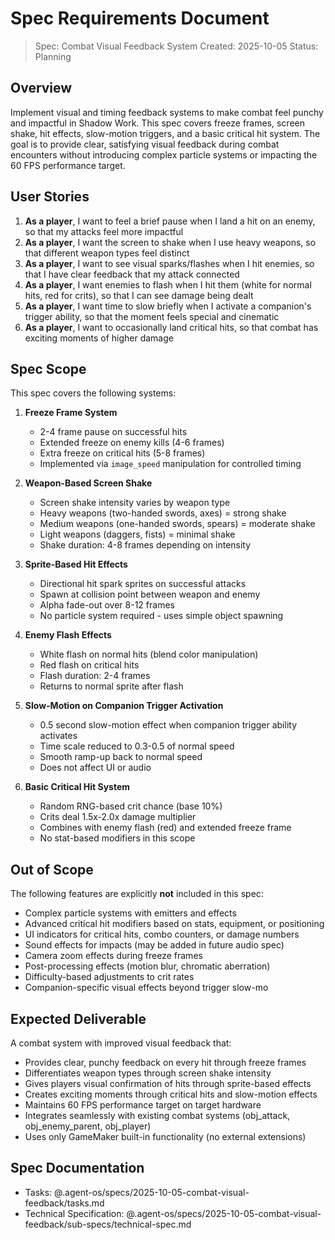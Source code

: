 # Spec Requirements Document

> Spec: Combat Visual Feedback System
> Created: 2025-10-05
> Status: Planning

## Overview

Implement visual and timing feedback systems to make combat feel punchy and impactful in Shadow Work. This spec covers freeze frames, screen shake, hit effects, slow-motion triggers, and a basic critical hit system. The goal is to provide clear, satisfying visual feedback during combat encounters without introducing complex particle systems or impacting the 60 FPS performance target.

## User Stories

1. **As a player**, I want to feel a brief pause when I land a hit on an enemy, so that my attacks feel more impactful
2. **As a player**, I want the screen to shake when I use heavy weapons, so that different weapon types feel distinct
3. **As a player**, I want to see visual sparks/flashes when I hit enemies, so that I have clear feedback that my attack connected
4. **As a player**, I want enemies to flash when I hit them (white for normal hits, red for crits), so that I can see damage being dealt
5. **As a player**, I want time to slow briefly when I activate a companion's trigger ability, so that the moment feels special and cinematic
6. **As a player**, I want to occasionally land critical hits, so that combat has exciting moments of higher damage

## Spec Scope

This spec covers the following systems:

1. **Freeze Frame System**
   - 2-4 frame pause on successful hits
   - Extended freeze on enemy kills (4-6 frames)
   - Extra freeze on critical hits (5-8 frames)
   - Implemented via `image_speed` manipulation for controlled timing

2. **Weapon-Based Screen Shake**
   - Screen shake intensity varies by weapon type
   - Heavy weapons (two-handed swords, axes) = strong shake
   - Medium weapons (one-handed swords, spears) = moderate shake
   - Light weapons (daggers, fists) = minimal shake
   - Shake duration: 4-8 frames depending on intensity

3. **Sprite-Based Hit Effects**
   - Directional hit spark sprites on successful attacks
   - Spawn at collision point between weapon and enemy
   - Alpha fade-out over 8-12 frames
   - No particle system required - uses simple object spawning

4. **Enemy Flash Effects**
   - White flash on normal hits (blend color manipulation)
   - Red flash on critical hits
   - Flash duration: 2-4 frames
   - Returns to normal sprite after flash

5. **Slow-Motion on Companion Trigger Activation**
   - 0.5 second slow-motion effect when companion trigger ability activates
   - Time scale reduced to 0.3-0.5 of normal speed
   - Smooth ramp-up back to normal speed
   - Does not affect UI or audio

6. **Basic Critical Hit System**
   - Random RNG-based crit chance (base 10%)
   - Crits deal 1.5x-2.0x damage multiplier
   - Combines with enemy flash (red) and extended freeze frame
   - No stat-based modifiers in this scope

## Out of Scope

The following features are explicitly **not** included in this spec:

- Complex particle systems with emitters and effects
- Advanced critical hit modifiers based on stats, equipment, or positioning
- UI indicators for critical hits, combo counters, or damage numbers
- Sound effects for impacts (may be added in future audio spec)
- Camera zoom effects during freeze frames
- Post-processing effects (motion blur, chromatic aberration)
- Difficulty-based adjustments to crit rates
- Companion-specific visual effects beyond trigger slow-mo

## Expected Deliverable

A combat system with improved visual feedback that:

- Provides clear, punchy feedback on every hit through freeze frames
- Differentiates weapon types through screen shake intensity
- Gives players visual confirmation of hits through sprite-based effects
- Creates exciting moments through critical hits and slow-motion effects
- Maintains 60 FPS performance target on target hardware
- Integrates seamlessly with existing combat systems (obj_attack, obj_enemy_parent, obj_player)
- Uses only GameMaker built-in functionality (no external extensions)

## Spec Documentation

- Tasks: @.agent-os/specs/2025-10-05-combat-visual-feedback/tasks.md
- Technical Specification: @.agent-os/specs/2025-10-05-combat-visual-feedback/sub-specs/technical-spec.md
